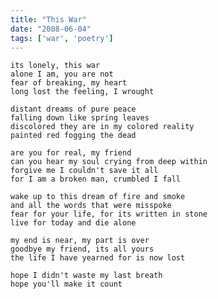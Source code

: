 ```yaml
---
title: "This War"
date: "2008-06-04"
tags: ['war', 'poetry']
---
```

    its lonely, this war
    alone I am, you are not
    fear of breaking, my heart
    long lost the feeling, I wrought

    distant dreams of pure peace
    falling down like spring leaves
    discolored they are in my colored reality
    painted red fogging the dead

    are you for real, my friend
    can you hear my soul crying from deep within
    forgive me I couldn't save it all
    for I am a broken man, crumbled I fall

    wake up to this dream of fire and smoke
    and all the words that were misspoke
    fear for your life, for its written in stone
    live for today and die alone

    my end is near, my part is over
    goodbye my friend, its all yours
    the life I have yearned for is now lost

    hope I didn't waste my last breath
    hope you'll make it count
